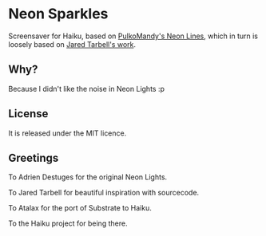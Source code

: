 Neon Sparkles
===========

Screensaver for Haiku, based on [PulkoMandy's Neon Lines](https://github.com/pulkomandy/neonlights), which in turn is loosely based on [Jared Tarbell's work](http://www.complexification.net/gallery/machines/citytraveller/).

Why?
----

Because I didn't like the noise in Neon Lights :p

License
-------

It is released under the MIT licence.

Greetings
---------

To Adrien Destuges for the original Neon Lights.

To Jared Tarbell for beautiful inspiration with sourcecode.

To Atalax for the port of Substrate to Haiku.

To the Haiku project for being there.
